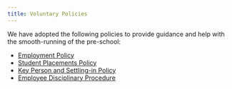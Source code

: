 ```yaml
---
title: Voluntary Policies
---
```

We have adopted the following policies to provide guidance and help with the smooth-running of the pre-school:

* [Employment Policy](/policies/employment.html)
* [Student Placements Policy](/policies/student_placements.html)
* [Key Person and Settling-in Policy](/policies/key_person.html)
* [Employee Disciplinary Procedure](/policies/disciplinary.html)

